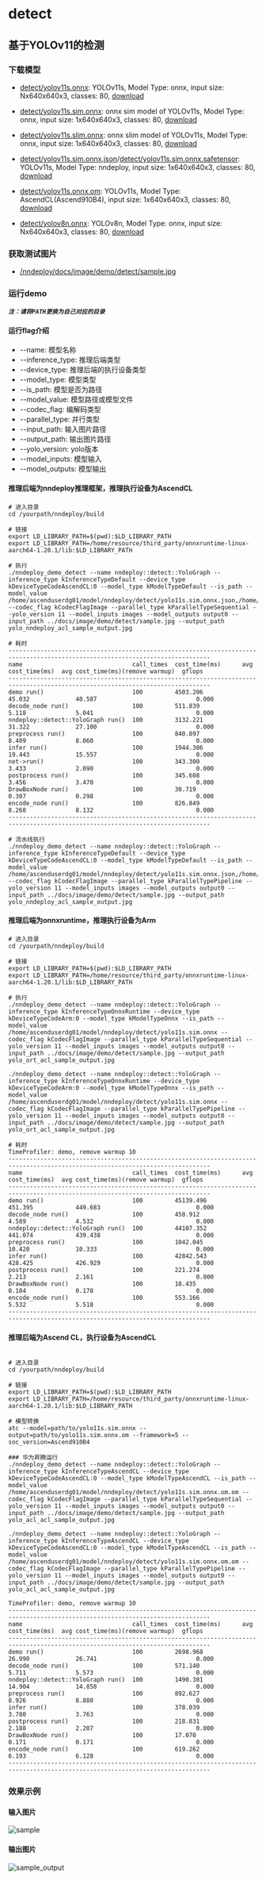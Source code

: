 
# detect

## 基于YOLOv11的检测

### 下载模型

- [detect/yolov11s.onnx](./detect/yolov11s.onnx): YOLOv11s, Model Type: onnx, input size: Nx640x640x3, classes: 80, [download](https://www.modelscope.cn/models/nndeploy/nndeploy/resolve/master/detect/yolov11s.onnx)
- [detect/yolov11s.sim.onnx](./detect/yolov11s.sim.onnx): onnx sim model of YOLOv11s, Model Type: onnx, input size: 1x640x640x3, classes: 80, [download](https://www.modelscope.cn/models/nndeploy/nndeploy/resolve/master/detect/yolov11s.sim.onnx)
- [detect/yolov11s.slim.onnx](./detect/yolov11s.slim.onnx): onnx slim model of YOLOv11s, Model Type: onnx, input size: 1x640x640x3, classes: 80, [download](https://www.modelscope.cn/models/nndeploy/nndeploy/resolve/master/detect/yolov11s.slim.onnx)
- [detect/yolov11s.sim.onnx.json](./detect/yolov11s.sim.onnx.json)/[detect/yolov11s.sim.onnx.safetensor](./detect/yolov11s.sim.onnx.safetensor): YOLOv11s, Model Type: nndeploy, input size: 1x640x640x3, classes: 80, [download](https://www.modelscope.cn/models/nndeploy/nndeploy/resolve/master/detect/yolov11s.sim.onnx.json)
- [detect/yolov11s.onnx.om](./detect/yolov11s.onnx.om): YOLOv11s, Model Type: AscendCL(Ascend910B4), input size: 1x640x640x3, classes: 80, [download](https://www.modelscope.cn/models/nndeploy/nndeploy/resolve/master/detect/yolov11s.onnx.om)

- [detect/yolov8n.onnx](./detect/yolov8n.onnx): YOLOv8n, Model Type: onnx, input size: Nx640x640x3, classes: 80, [download](https://www.modelscope.cn/models/nndeploy/nndeploy/resolve/master/detect/yolov8n.onnx)

### 获取测试图片

- [/nndeploy/docs/image/demo/detect/sample.jpg](../../docs/image/demo/detect/sample.jpg)

### 运行demo

***`注：请将PATH更换为自己对应的目录`***

#### 运行flag介绍

- --name: 模型名称
- --inference_type: 推理后端类型
- --device_type: 推理后端的执行设备类型
- --model_type: 模型类型
- --is_path: 模型是否为路径
- --model_value: 模型路径或模型文件
- --codec_flag: 编解码类型
- --parallel_type: 并行类型
- --input_path: 输入图片路径
- --output_path: 输出图片路径
- --yolo_version: yolo版本
- --model_inputs: 模型输入
- --model_outputs: 模型输出

#### 推理后端为nndeploy推理框架，推理执行设备为AscendCL

```shell
# 进入目录
cd /yourpath/nndeploy/build

# 链接
export LD_LIBRARY_PATH=$(pwd):$LD_LIBRARY_PATH
export LD_LIBRARY_PATH=/home/resource/third_party/onnxruntime-linux-aarch64-1.20.1/lib:$LD_LIBRARY_PATH

# 执行
./nndeploy_demo_detect --name nndeploy::detect::YoloGraph --inference_type kInferenceTypeDefault --device_type kDeviceTypeCodeAscendCL:0 --model_type kModelTypeDefault --is_path --model_value /home/ascenduserdg01/model/nndeploy/detect/yolo11s.sim.onnx.json,/home/ascenduserdg01/model/nndeploy/detect/yolo11s.sim.onnx.safetensors --codec_flag kCodecFlagImage --parallel_type kParallelTypeSequential --yolo_version 11 --model_inputs images --model_outputs output0 --input_path ../docs/image/demo/detect/sample.jpg --output_path yolo_nndeploy_acl_sample_output.jpg

# 耗时
-------------------------------------------------------------------------------------------------------------------------------
name                               call_times  cost_time(ms)      avg cost_time(ms)  avg cost_time(ms)(remove warmup)  gflops
-------------------------------------------------------------------------------------------------------------------------------
demo run()                         100         4503.206           45.032             40.587                            0.000 
decode_node run()                  100         511.839            5.118              5.041                             0.000 
nndeploy::detect::YoloGraph run()  100         3132.221           31.322             27.100                            0.000 
preprocess run()                   100         840.897            8.409              8.060                             0.000 
infer run()                        100         1944.306           19.443             15.557                            0.000 
net->run()                         100         343.300            3.433              2.090                             0.000 
postprocess run()                  100         345.608            3.456              3.470                             0.000 
DrawBoxNode run()                  100         30.719             0.307              0.298                             0.000 
encode_node run()                  100         826.849            8.268              8.132                             0.000 
-------------------------------------------------------------------------------------------------------------------------------

# 流水线执行
./nndeploy_demo_detect --name nndeploy::detect::YoloGraph --inference_type kInferenceTypeDefault --device_type kDeviceTypeCodeAscendCL:0 --model_type kModelTypeDefault --is_path --model_value /home/ascenduserdg01/model/nndeploy/detect/yolo11s.sim.onnx.json,/home/ascenduserdg01/model/nndeploy/detect/yolo11s.sim.onnx.safetensors --codec_flag kCodecFlagImage --parallel_type kParallelTypePipeline --yolo_version 11 --model_inputs images --model_outputs output0 --input_path ../docs/image/demo/detect/sample.jpg --output_path yolo_nndeploy_acl_sample_output.jpg

```

#### 推理后端为onnxruntime，推理执行设备为Arm

```shell
# 进入目录
cd /yourpath/nndeploy/build

# 链接
export LD_LIBRARY_PATH=$(pwd):$LD_LIBRARY_PATH
export LD_LIBRARY_PATH=/home/resource/third_party/onnxruntime-linux-aarch64-1.20.1/lib:$LD_LIBRARY_PATH

# 执行
./nndeploy_demo_detect --name nndeploy::detect::YoloGraph --inference_type kInferenceTypeOnnxRuntime --device_type kDeviceTypeCodeArm:0 --model_type kModelTypeOnnx --is_path --model_value /home/ascenduserdg01/model/nndeploy/detect/yolo11s.sim.onnx --codec_flag kCodecFlagImage --parallel_type kParallelTypeSequential --yolo_version 11 --model_inputs images --model_outputs output0 --input_path ../docs/image/demo/detect/sample.jpg --output_path yolo_ort_acl_sample_output.jpg

./nndeploy_demo_detect --name nndeploy::detect::YoloGraph --inference_type kInferenceTypeOnnxRuntime --device_type kDeviceTypeCodeArm:0 --model_type kModelTypeOnnx --is_path --model_value /home/ascenduserdg01/model/nndeploy/detect/yolo11s.sim.onnx --codec_flag kCodecFlagImage --parallel_type kParallelTypePipeline --yolo_version 11 --model_inputs images --model_outputs output0 --input_path ../docs/image/demo/detect/sample.jpg --output_path yolo_ort_acl_sample_output.jpg

# 耗时
TimeProfiler: demo, remove warmup 10
-------------------------------------------------------------------------------------------------------------------------------
name                               call_times  cost_time(ms)      avg cost_time(ms)  avg cost_time(ms)(remove warmup)  gflops
-------------------------------------------------------------------------------------------------------------------------------
demo run()                         100         45139.496          451.395            449.683                           0.000 
decode_node run()                  100         458.912            4.589              4.532                             0.000 
nndeploy::detect::YoloGraph run()  100         44107.352          441.074            439.438                           0.000 
preprocess run()                   100         1042.045           10.420             10.333                            0.000 
infer run()                        100         42842.543          428.425            426.929                           0.000 
postprocess run()                  100         221.274            2.213              2.161                             0.000 
DrawBoxNode run()                  100         18.435             0.184              0.178                             0.000 
encode_node run()                  100         553.166            5.532              5.518                             0.000 
-------------------------------------------------------------------------------------------------------------------------------
```

#### 推理后端为Ascend CL，执行设备为AscendCL

```shell

# 进入目录
cd /yourpath/nndeploy/build

# 链接
export LD_LIBRARY_PATH=$(pwd):$LD_LIBRARY_PATH
export LD_LIBRARY_PATH=/home/resource/third_party/onnxruntime-linux-aarch64-1.20.1/lib:$LD_LIBRARY_PATH

# 模型转换
atc --model=path/to/yolo11s.sim.onnx --output=path/to/yolo11s.sim.onnx.om --framework=5 --soc_version=Ascend910B4

### 华为昇腾运行
./nndeploy_demo_detect --name nndeploy::detect::YoloGraph --inference_type kInferenceTypeAscendCL --device_type kDeviceTypeCodeAscendCL:0 --model_type kModelTypeAscendCL --is_path --model_value /home/ascenduserdg01/model/nndeploy/detect/yolo11s.sim.onnx.om.om --codec_flag kCodecFlagImage --parallel_type kParallelTypeSequential --yolo_version 11 --model_inputs images --model_outputs output0 --input_path ../docs/image/demo/detect/sample.jpg --output_path yolo_acl_acl_sample_output.jpg

./nndeploy_demo_detect --name nndeploy::detect::YoloGraph --inference_type kInferenceTypeAscendCL --device_type kDeviceTypeCodeAscendCL:0 --model_type kModelTypeAscendCL --is_path --model_value /home/ascenduserdg01/model/nndeploy/detect/yolo11s.sim.onnx.om.om --codec_flag kCodecFlagImage --parallel_type kParallelTypePipeline --yolo_version 11 --model_inputs images --model_outputs output0 --input_path ../docs/image/demo/detect/sample.jpg --output_path yolo_acl_acl_sample_output.jpg

TimeProfiler: demo, remove warmup 10
-------------------------------------------------------------------------------------------------------------------------------
name                               call_times  cost_time(ms)      avg cost_time(ms)  avg cost_time(ms)(remove warmup)  gflops
-------------------------------------------------------------------------------------------------------------------------------
demo run()                         100         2698.968           26.990             26.741                            0.000 
decode_node run()                  100         571.140            5.711              5.573                             0.000 
nndeploy::detect::YoloGraph run()  100         1490.381           14.904             14.858                            0.000 
preprocess run()                   100         892.627            8.926              8.880                             0.000 
infer run()                        100         378.039            3.780              3.763                             0.000 
postprocess run()                  100         218.831            2.188              2.207                             0.000 
DrawBoxNode run()                  100         17.070             0.171              0.171                             0.000 
encode_node run()                  100         619.262            6.193              6.128                             0.000 
-------------------------------------------------------------------------------------------------------------------------------
```

### 效果示例

#### 输入图片

![sample](../../docs/image/demo/detect/sample.jpg) 

#### 输出图片

![sample_output](../../docs/image/demo/detect/sample_output.jpg)